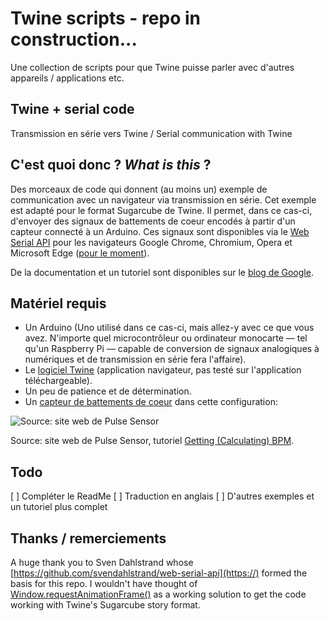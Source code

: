 # Twine scripts - repo in construction...
Une collection de scripts pour que Twine puisse parler avec d'autres appareils / applications etc.

## Twine + serial code
 Transmission en série vers Twine / Serial communication with Twine

## C'est quoi donc ? *What is this* ?

Des morceaux de code qui donnent (au moins un) exemple de communication avec un navigateur via transmission en série. Cet exemple est adapté pour le format Sugarcube de Twine. Il permet, dans ce cas-ci, d'envoyer des signaux de battements de coeur encodés à partir d'un capteur connecté à un Arduino. Ces signaux sont disponibles via le [Web Serial API](https://github.com/WICG/serial/blob/main/EXPLAINER.md) pour les navigateurs Google Chrome, Chromium, Opera et Microsoft Edge ([pour le moment](https://caniuse.com/web-serial)).

De la documentation et un tutoriel sont disponibles sur le [blog de Google](https://developer.chrome.com/en/articles/serial/).

## Matériel requis

* Un Arduino (Uno utilisé dans ce cas-ci, mais allez-y avec ce que vous avez. N'importe quel microcontrôleur ou ordinateur monocarte — tel qu'un Raspberry Pi — capable de conversion de signaux analogiques à numériques et de transmission en série fera l'affaire).
* Le [logiciel Twine](https://www.twinery.org) (application navigateur, pas testé sur l'application téléchargeable).
* Un peu de patience et de détermination.
* Un [capteur de battements de coeur](https://pulsesensor.com/) dans cette configuration:

![Source: site web de Pulse Sensor](https://cdn.shopify.com/s/files/1/0100/6632/files/PulseSensor_GettingAdvanced_bb_large.png?v=1511986194)
<figcaption>Source: site web de Pulse Sensor, tutoriel <a href="https://pulsesensor.com/pages/getting-advanced">Getting (Calculating) BPM</a>.</figcaption>

## Todo

[ ] Compléter le ReadMe
[ ] Traduction en anglais
[ ] D'autres exemples et un tutoriel plus complet

## Thanks / remerciements

A huge thank you to Sven Dahlstrand whose
[https://github.com/svendahlstrand/web-serial-api](https://) formed the
basis for this repo. I wouldn't have thought of [Window.requestAnimationFrame()](https://developer.mozilla.org/en-US/docs/Web/API/window/requestAnimationFrame) as a working solution to get the code working with Twine's Sugarcube story format.
